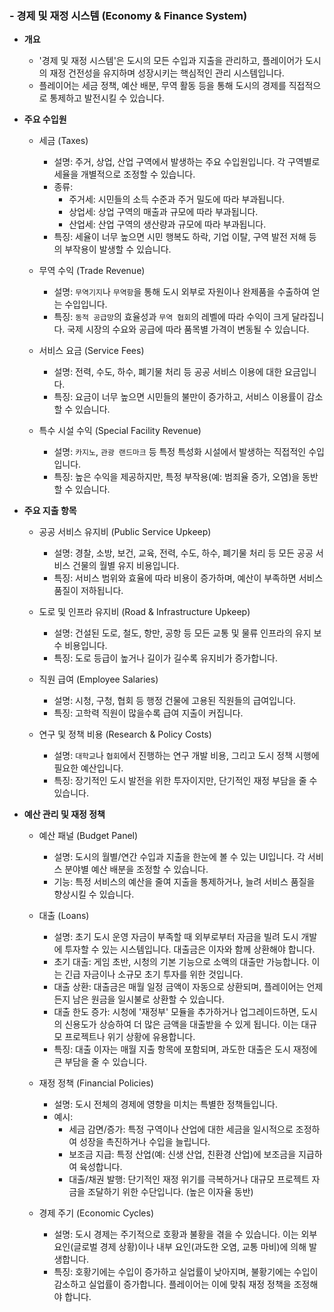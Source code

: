 ### - 경제 및 재정 시스템 (Economy & Finance System)

- **개요**
    - '경제 및 재정 시스템'은 도시의 모든 수입과 지출을 관리하고, 플레이어가 도시의 재정 건전성을 유지하며 성장시키는 핵심적인 관리 시스템입니다.
    - 플레이어는 세금 정책, 예산 배분, 무역 활동 등을 통해 도시의 경제를 직접적으로 통제하고 발전시킬 수 있습니다.

- **주요 수입원**
	
    - 세금 (Taxes)
        - 설명: 주거, 상업, 산업 구역에서 발생하는 주요 수입원입니다. 각 구역별로 세율을 개별적으로 조정할 수 있습니다.
        - 종류:
            - 주거세: 시민들의 소득 수준과 주거 밀도에 따라 부과됩니다.
            - 상업세: 상업 구역의 매출과 규모에 따라 부과됩니다.
            - 산업세: 산업 구역의 생산량과 규모에 따라 부과됩니다.
        - 특징: 세율이 너무 높으면 시민 행복도 하락, 기업 이탈, 구역 발전 저해 등의 부작용이 발생할 수 있습니다.
	
    - 무역 수익 (Trade Revenue)
        - 설명: `무역기지`나 `무역항`을 통해 도시 외부로 자원이나 완제품을 수출하여 얻는 수입입니다.
        - 특징: `동적 공급망`의 효율성과 `무역 협회`의 레벨에 따라 수익이 크게 달라집니다. 국제 시장의 수요와 공급에 따라 품목별 가격이 변동될 수 있습니다.
	
    - 서비스 요금 (Service Fees)
        - 설명: 전력, 수도, 하수, 폐기물 처리 등 공공 서비스 이용에 대한 요금입니다.
        - 특징: 요금이 너무 높으면 시민들의 불만이 증가하고, 서비스 이용률이 감소할 수 있습니다.
	
    - 특수 시설 수익 (Special Facility Revenue)
        - 설명: `카지노`, `관광 랜드마크` 등 특정 특성화 시설에서 발생하는 직접적인 수입입니다.
        - 특징: 높은 수익을 제공하지만, 특정 부작용(예: 범죄율 증가, 오염)을 동반할 수 있습니다.

- **주요 지출 항목**
	
    - 공공 서비스 유지비 (Public Service Upkeep)
        - 설명: 경찰, 소방, 보건, 교육, 전력, 수도, 하수, 폐기물 처리 등 모든 공공 서비스 건물의 월별 유지 비용입니다.
        - 특징: 서비스 범위와 효율에 따라 비용이 증가하며, 예산이 부족하면 서비스 품질이 저하됩니다.
	
    - 도로 및 인프라 유지비 (Road & Infrastructure Upkeep)
        - 설명: 건설된 도로, 철도, 항만, 공항 등 모든 교통 및 물류 인프라의 유지 보수 비용입니다.
        - 특징: 도로 등급이 높거나 길이가 길수록 유지비가 증가합니다.
	
    - 직원 급여 (Employee Salaries)
        - 설명: 시청, 구청, 협회 등 행정 건물에 고용된 직원들의 급여입니다.
        - 특징: 고학력 직원이 많을수록 급여 지출이 커집니다.
	
    - 연구 및 정책 비용 (Research & Policy Costs)
        - 설명: `대학교`나 `협회`에서 진행하는 연구 개발 비용, 그리고 도시 정책 시행에 필요한 예산입니다.
        - 특징: 장기적인 도시 발전을 위한 투자이지만, 단기적인 재정 부담을 줄 수 있습니다.

- **예산 관리 및 재정 정책**
	
    - 예산 패널 (Budget Panel)
        - 설명: 도시의 월별/연간 수입과 지출을 한눈에 볼 수 있는 UI입니다. 각 서비스 분야별 예산 배분을 조정할 수 있습니다.
        - 기능: 특정 서비스의 예산을 줄여 지출을 통제하거나, 늘려 서비스 품질을 향상시킬 수 있습니다.
	
    - 대출 (Loans)
        - 설명: 초기 도시 운영 자금이 부족할 때 외부로부터 자금을 빌려 도시 개발에 투자할 수 있는 시스템입니다. 대출금은 이자와 함께 상환해야 합니다.
        - 초기 대출: 게임 초반, 시청의 기본 기능으로 소액의 대출만 가능합니다. 이는 긴급 자금이나 소규모 초기 투자를 위한 것입니다.
        - 대출 상환: 대출금은 매월 일정 금액이 자동으로 상환되며, 플레이어는 언제든지 남은 원금을 일시불로 상환할 수 있습니다.
        - 대출 한도 증가: 시청에 '재정부' 모듈을 추가하거나 업그레이드하면, 도시의 신용도가 상승하여 더 많은 금액을 대출받을 수 있게 됩니다. 이는 대규모 프로젝트나 위기 상황에 유용합니다.
        - 특징: 대출 이자는 매월 지출 항목에 포함되며, 과도한 대출은 도시 재정에 큰 부담을 줄 수 있습니다.
	
    - 재정 정책 (Financial Policies)
        - 설명: 도시 전체의 경제에 영향을 미치는 특별한 정책들입니다.
        - 예시:
            - 세금 감면/증가: 특정 구역이나 산업에 대한 세금을 일시적으로 조정하여 성장을 촉진하거나 수입을 늘립니다.
            - 보조금 지급: 특정 산업(예: 신생 산업, 친환경 산업)에 보조금을 지급하여 육성합니다.
            - 대출/채권 발행: 단기적인 재정 위기를 극복하거나 대규모 프로젝트 자금을 조달하기 위한 수단입니다. (높은 이자율 동반)
	
    - 경제 주기 (Economic Cycles)
        - 설명: 도시 경제는 주기적으로 호황과 불황을 겪을 수 있습니다. 이는 외부 요인(글로벌 경제 상황)이나 내부 요인(과도한 오염, 교통 마비)에 의해 발생합니다.
        - 특징: 호황기에는 수입이 증가하고 실업률이 낮아지며, 불황기에는 수입이 감소하고 실업률이 증가합니다. 플레이어는 이에 맞춰 재정 정책을 조정해야 합니다.

